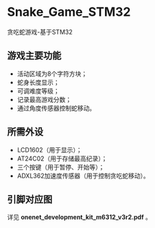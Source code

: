 # Snake_Game_STM32
贪吃蛇游戏-基于STM32

## 游戏主要功能
- 活动区域为8个字符方块；
- 蛇身长度显示；
- 可调难度等级；
- 记录最高游戏分数；
- 通过角度传感器控制蛇移动。

## 所需外设
- LCD1602（用于显示）；
- AT24C02（用于存储最高纪录）；
- 三个按键（用于暂停、开始等）；
- ADXL362加速度传感器（用于控制贪吃蛇移动）。

## 引脚对应图
详见 **onenet_development_kit_m6312_v3r2.pdf** 。
